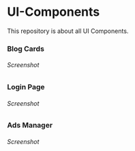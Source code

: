 # UI-Components
This repository is about all UI Components.

### Blog Cards

###### Screenshot

### Login Page

###### Screenshot

### Ads Manager

###### Screenshot
